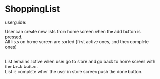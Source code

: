 # ShoppingList
userguide: <br />

User can create new lists from home screen when the add button is pressed. <br />
All lists on home screen are sorted (first active ones, and then complete ones) <br /><br />

List remains active when user go to store and go back to home screen with the back button.<br />
List is complete when the user in store screen push the done button.
